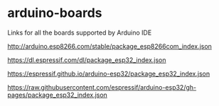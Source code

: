 # arduino-boards
Links for all the boards supported by Arduino IDE

http://arduino.esp8266.com/stable/package_esp8266com_index.json

https://dl.espressif.com/dl/package_esp32_index.json

https://espressif.github.io/arduino-esp32/package_esp32_index.json

https://raw.githubusercontent.com/espressif/arduino-esp32/gh-pages/package_esp32_index.json
